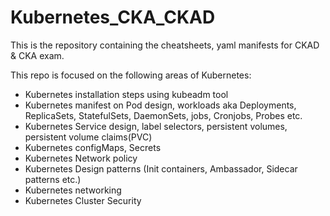 # Kubernetes_CKA_CKAD

This is the repository containing the cheatsheets, yaml manifests for CKAD & CKA exam. 

This repo is focused on the following areas of Kubernetes: 

 - Kubernetes installation steps using kubeadm tool
 - Kubernetes manifest on Pod design, workloads aka Deployments, ReplicaSets, StatefulSets, DaemonSets, jobs, Cronjobs, Probes etc. 
 - Kubernetes Service design, label selectors, persistent volumes, persistent volume claims(PVC)
 - Kubernetes configMaps, Secrets
 - Kubernetes Network policy
 - Kubernetes Design patterns (Init containers, Ambassador, Sidecar patterns etc.)
 - Kubernetes networking 
 - Kubernetes Cluster Security 

